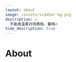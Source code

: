 ```yaml
---
layout: about
image: /assets/sidebar-bg.png
description: >
  不能用温柔对待黑暗，要用🔥
hide_description: true
---
```


# About


<!--author-->